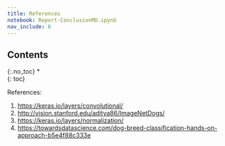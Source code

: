 ```yaml
---
title: References
notebook: Report-ConclusionMD.ipynb
nav_include: 6
---
```


## Contents
{:.no_toc}
*  
{: toc}




References:
1. https://keras.io/layers/convolutional/
2. http://vision.stanford.edu/aditya86/ImageNetDogs/
3. https://keras.io/layers/normalization/
4. https://towardsdatascience.com/dog-breed-classification-hands-on-approach-b5e4f88c333e

